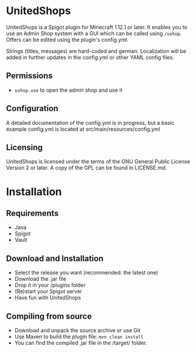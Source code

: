 # UnitedShops
UnitedShops is a Spigot plugin for Minecraft 1.12.1 or later.
It enables you to use an Admin Shop system with a GUI which can be called using `/ushop`.
Offers can be edited using the plugin's config.yml.

Strings (titles, messages) are hard-coded and german.
Localization will be added in further updates in the config.yml or other YAML config files. 

## Permissions
* `ushop.use` to open the admin shop and use it

## Configuration
A detailed documentation of the config.yml is in progress, but a basic example config.yml is located at src/main/resources/config.yml

## Licensing
UnitedShops is licensed under the terms of the GNU General Public License Version 2 or later.
A copy of the GPL can be found in LICENSE.md.

# Installation
## Requirements
* Java
* Spigot
* Vault

## Download and Installation
* Select the release you want (recommended: the latest one)
* Download the .jar file
* Drop it in your /plugins folder
* (Re)start your Spigot server
* Have fun with UnitedShops

## Compiling from source
* Download and unpack the source archive or use Git
* Use Maven to build the plugin file: ` mvn clean install `
* You can find the compiled .jar file in the /target/ folder.
